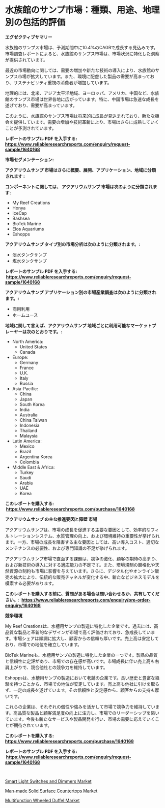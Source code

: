 <p><h1>水族館のサンプ市場：種類、用途、地理別の包括的評価</h1></p><p><strong>エグゼクティブサマリー</strong></p>
<p><p>水族館のサンプス市場は、予測期間中に10.4%のCAGRで成長する見込みです。市場調査レポートによると、水族館のサンプス市場は、市場状況に特化した洞察が提供されています。 </p><p>最近の市場動向に関しては、需要の増加や新たな技術の導入により、水族館のサンプス市場が拡大しています。また、環境に配慮した製品の需要が高まっており、サステナビリティ重視の消費者が増加しています。</p><p>地理的には、北米、アジア太平洋地域、ヨーロッパ、アメリカ、中国など、水族館のサンプス市場は世界各地に広がっています。特に、中国市場は急速な成長を遂げており、需要が高まっています。</p><p>このように、水族館のサンプス市場は将来的に成長が見込まれており、新たな機会を提供しています。需要の増加や技術革新により、市場はさらに成熟していくことが予測されています。</p></p>
<p><strong>レポートのサンプル PDF を入手する: <a href="https://www.reliableresearchreports.com/enquiry/request-sample/1640168">https://www.reliableresearchreports.com/enquiry/request-sample/1640168</a></strong></p>
<p><strong>市場セグメンテーション:</strong></p>
<p><strong> アクアリウムサンプ 市場はさらに概要、展開、アプリケーション、地域に分類されます :</strong></p>
<p><strong>コンポーネントに関しては、 アクアリウムサンプ 市場は次のように分類されます: &nbsp;</strong></p>
<p><ul><li>My Reef Creations</li><li>Honya</li><li>IceCap</li><li>Bashsea</li><li>BioTek Marine</li><li>Elos Aquariums</li><li>Eshopps</li></ul></p>
<p><strong> アクアリウムサンプ タイプ別の市場分析は次のように分類されます。:</strong></p>
<p><ul><li>淡水タンクサンプ</li><li>塩水タンクサンプ</li></ul></p>
<p><strong>レポートのサンプル PDF を入手する: &nbsp;<a href="https://www.reliableresearchreports.com/enquiry/request-sample/1640168">https://www.reliableresearchreports.com/enquiry/request-sample/1640168</a></strong></p>
<p><strong> アクアリウムサンプ アプリケーション別の市場産業調査は次のように分類されます。:</strong></p>
<p><ul><li>商用利用</li><li>ホームユース</li></ul></p>
<p><strong>地域に関して言えば、アクアリウムサンプ 地域ごとに利用可能なマーケットプレーヤーは次のとおりです。:</strong></p>
<p><ul>
    <li>
        North America:
        <ul>
            <li>United States</li>
            <li>Canada</li>
        </ul>
    </li>
    <li>
        Europe:
        <ul>
            <li>Germany</li>
            <li>France</li>
            <li>U.K.</li>
            <li>Italy</li>
            <li>Russia</li>
        </ul>
    </li>
    <li>
        Asia-Pacific:
        <ul>
            <li>China</li>
            <li>Japan</li>
            <li>South Korea</li>
            <li>India</li>
            <li>Australia</li>
            <li>China Taiwan</li>
            <li>Indonesia</li>
            <li>Thailand</li>
            <li>Malaysia</li>
        </ul>
    </li>
    <li>
        Latin America:
        <ul>
            <li>Mexico</li>
            <li>Brazil</li>
            <li>Argentina Korea</li>
            <li>Colombia</li>
        </ul>
    </li>
    <li>
        Middle East & Africa:
        <ul>
            <li>Turkey</li>
            <li>Saudi</li>
            <li>Arabia</li>
            <li>UAE</li>
            <li>Korea</li>
        </ul>
    </li>
    </ul></p>
<p><strong>このレポートを購入する: &nbsp;<a href="https://www.reliableresearchreports.com/purchase/1640168">https://www.reliableresearchreports.com/purchase/1640168</a></strong></p>
<p><strong>アクアリウムサンプ の主な推進要因と障壁 市場</strong></p>
<p><p>アクアリウムサンプは、市場の成長を促進する主要な要因として、効率的なフィルトレーションシステム、水質管理の向上、および環境維持の重要性が挙げられます。一方、市場の成長を阻害する主な要因としては、高い導入コスト、適切なメンテナンスの必要性、および専門知識の不足が挙げられます。</p><p>アクアリウムサンプ市場で直面する課題は、競争の激化、顧客の期待の高まり、および新技術の導入に対する適応能力の不足です。また、環境規制の厳格化や天然資源の制約も市場に影響を与えています。さらに、デジタル化やオンライン販売の拡大により、伝統的な販売チャネルが変化する中、新たなビジネスモデルを模索する必要があります。</p></p>
<p><strong>このレポートを購入する前に、質問がある場合は問い合わせるか、共有してください。:&nbsp; <a href="https://www.reliableresearchreports.com/enquiry/pre-order-enquiry/1640168">https://www.reliableresearchreports.com/enquiry/pre-order-enquiry/1640168</a></strong></p>
<p><strong>競争環境</strong></p>
<p><p>My Reef Creationsは、水槽用サンプの製造に特化した企業です。過去には、高品質な製品と革新的なデザインが市場で高く評価されており、急成長しています。市場シェアは順調に拡大し、顧客からの信頼も厚いです。売上高は安定しており、市場での地位を確立しています。</p><p>BioTek Marineも、水槽用サンプの製造に特化した企業の一つです。製品の品質と信頼性に定評があり、市場での存在感が高いです。市場成長に伴い売上高も右肩上がりで、競合他社との競争力を維持しています。</p><p>Eshoppsは、水槽用サンプの製造において老舗の企業です。長い歴史と豊富な経験を持つことから、市場での地位が安定しています。売上高も他社に引けを取らず、一定の成長を遂げています。その信頼性と安定感から、顧客からの支持も厚いです。</p><p>これらの企業は、それぞれの個性や強みを活かして市場で競争力を維持しています。高品質な製品と顧客満足度の向上に注力し、市場でのリーダーシップを築いています。今後も新たなサービスや製品開発を行い、市場の需要に応えていくことが期待されています。</p></p>
<p><strong>このレポートを購入する: &nbsp; <a href="https://www.reliableresearchreports.com/purchase/1640168">https://www.reliableresearchreports.com/purchase/1640168</a></strong></p>
<p><strong>レポートのサンプル PDF を入手する: &nbsp;<a href="https://www.reliableresearchreports.com/enquiry/request-sample/1640168">https://www.reliableresearchreports.com/enquiry/request-sample/1640168</a></strong><strong></strong></p>
<p>&nbsp;</p>
<p><p><a href="https://github.com/irfadac/Market-Research-Report-List-2/blob/main/smart-light-switches-and-dimmers-market.md">Smart Light Switches and Dimmers Market</a></p><p><a href="https://github.com/ashepherd82/Market-Research-Report-List-3/blob/main/man-made-solid-surface-countertops-market.md">Man-made Solid Surface Countertops Market</a></p><p><a href="https://github.com/okotobwrhuteie/Market-Research-Report-List-1/blob/main/multifunction-wheeled-duffel-market.md">Multifunction Wheeled Duffel Market</a></p></p>